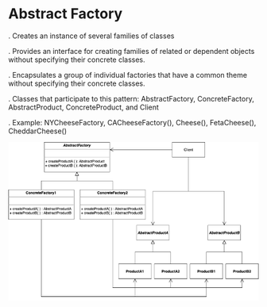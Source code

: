 # Abstract Factory

. Creates an instance of several families of classes

. Provides an interface for creating families of related or dependent objects without specifying their concrete classes.

. Encapsulates a group of individual factories that have a common theme without specifying their concrete classes.

. Classes that participate to this pattern: AbstractFactory, ConcreteFactory, AbstractProduct, ConcreteProduct, and Client 

. Example: NYCheeseFactory, CACheeseFactory(), Cheese(), FetaCheese(), CheddarCheese()

![Abstract Factory Method UML Diagram](CreationalPatterns-AbstractFactory.drawio.png)
